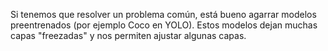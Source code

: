 Si tenemos que resolver un problema común, está bueno agarrar modelos preentrenados (por ejemplo Coco en YOLO). Estos modelos dejan muchas capas "freezadas" y nos permiten ajustar algunas capas.